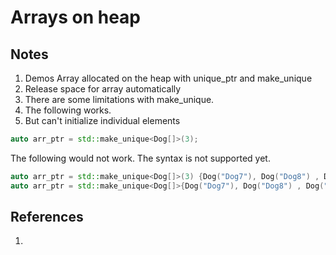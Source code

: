 # Arrays on heap

## Notes
1. Demos Array allocated on the heap with unique_ptr and make_unique
2. Release space for array automatically 
3. There are some limitations with make_unique.
4. The following works.
5. But can't initialize individual elements

```cpp
auto arr_ptr = std::make_unique<Dog[]>(3);
```

The following would not work. The syntax is not supported yet. 
```cpp
auto arr_ptr = std::make_unique<Dog[]>(3) {Dog("Dog7"), Dog("Dog8") , Dog("Dog9")};//Compiler error
auto arr_ptr = std::make_unique<Dog[]>{Dog("Dog7"), Dog("Dog8") , Dog("Dog9")};//Compiler error
```

## References
1. 


